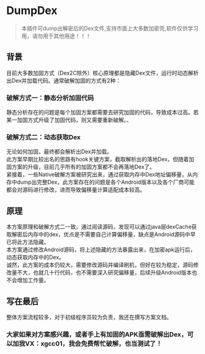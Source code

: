 # DumpDex

> 本插件可dump出解密后的Dex文件,支持市面上大多数加密壳,软件仅供学习用，请勿用于其他用途！！！

## 背景

目前大多数加固方式（Dex2C除外）核心原理都是隐藏Dex文件，运行时动态解析出Dex并加载代码。通常破解加固的方式有2种：

### 破解方式一：静态分析加固代码
静态分析存在的问题是每个加固方案都需要去研究加固的代码，导致成本过高。若某一加固方式升级了加固代码，则又需要重新破解。、

### 破解方式二：动态获取Dex
无论如何加固，最终都会解析出Dex并加载。  
此方案早期比较出名的思路有hook关键方案，截取解析出的落地Dex，但随着加固方案的升级，目前几乎所有的加固方案都不会再落地Dex了。  
紧接着，一些Native破解方案被研究出来，通过获取内存中Dex地址偏移量，从内存中dump出完整Dex，此方案存在的问题是各个Android版本以及各个厂商可能都会对源码进行修改，进而导致偏移量计算适配成本较高。  

## 原理
本方案原理和破解方式二一致，通过阅读源码，发现可以通过java层dexCache获取解密后内存中的dex，优点是不需要自己计算偏移量，缺点是Android源码中早已将此方法隐藏。  
本方案通过修改Android源码，将上述隐藏的方法暴露出来，在加密apk运行后，动态获取内存中的Dex。  
诚然，此方案的成本仍较大，需要修改源码并编译刷机，但好在较为稳定，源码修改量不大，也就几十行代码，也不需要深入研究偏移量，后续升级Android版本也不会增加工作量。

## 写在最后
整体方案流程较多，对于初级程序员较为负责，我还在撰写方案文档。
### 大家如果对方案感兴趣，或者手上有加固的APK亟需破解出Dex，可以加我VX：xgcc01，我会免费帮忙破解，也当测试了！
